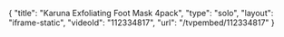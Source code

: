 {
    "title": "Karuna Exfoliating Foot Mask 4pack",
    "type": "solo",
    "layout": "iframe-static",
    "videoId": "112334817",
    "url": "\/tvpembed\/112334817"
}